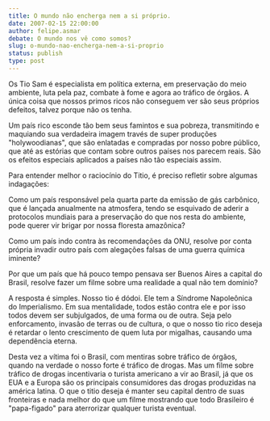 ```yaml
---
title: O mundo não encherga nem a si próprio.
date: 2007-02-15 22:00:00
author: felipe.asmar
debate: O mundo nos vê como somos?
slug: o-mundo-nao-encherga-nem-a-si-proprio
status: publish 
type: post
---
```


Os Tio Sam é especialista em política externa, em preservação do meio ambiente, luta pela paz, combate à fome e agora ao tráfico de órgãos. A única coisa que nossos primos ricos não conseguem ver são seus próprios defeitos, talvez porque não os tenha.   

Um país rico esconde tão bem seus famintos e sua pobreza, transmitindo e maquiando sua verdadeira imagem través de super produções "holywoodianas", que são enlatadas e compradas por nosso pobre público, que até as estórias que contam sobre outros países nos parecem reais. São os efeitos especiais aplicados a países não tão especiais assim.  

Para entender melhor o raciocínio do Titio, é preciso refletir sobre algumas indagações:  

Como um país responsável pela quarta parte da emissão de gás carbônico, que é lançada anualmente na atmosfera, tendo se esquivado de aderir a protocolos mundiais para a preservação do que nos resta do ambiente, pode querer vir brigar por nossa floresta amazônica?  

Como um país indo contra às recomendações da ONU, resolve por conta própria invadir outro país com alegações falsas de uma guerra química iminente?  

Por que um país que há pouco tempo pensava ser Buenos Aires a capital do Brasil, resolve fazer um filme sobre uma realidade a qual não tem domínio?  

A resposta é simples. Nosso tio é dódoi. Ele tem a Síndrome Napoleônica do Imperialismo. Em sua mentalidade, todos estão contra ele e por isso todos devem ser subjulgados, de uma forma ou de outra. Seja pelo enforcamento, invasão de terras ou de cultura, o que o nosso tio rico deseja é retardar o lento crescimento de quem luta por migalhas, causando uma dependência eterna.   

Desta vez a vítima foi o Brasil, com mentiras sobre tráfico de órgãos, quando na verdade o nosso forte é tráfico de drogas. Mas um filme sobre tráfico de drogas incentivaria o turista americano a vir ao Brasil, já que os EUA e a Europa são os principais consumidores das drogas produzidas na américa latina. O que o titio deseja é manter seu capital dentro de suas fronteiras e nada melhor do que um filme mostrando que todo Brasileiro é "papa-figado" para aterrorizar qualquer turista eventual.
